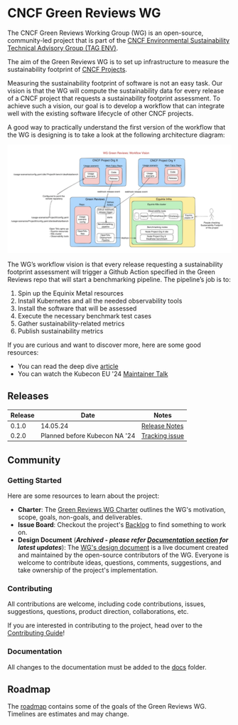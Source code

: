 # CNCF Green Reviews WG

The CNCF Green Reviews Working Group (WG) is an open-source, community-led project that is part of the [CNCF Environmental Sustainability Technical Advisory Group (TAG ENV)](https://github.com/cncf/tag-env-sustainability).

The aim of the Green Reviews WG is to set up infrastructure to measure the sustainability footprint of [CNCF Projects](https://www.cncf.io/projects). 

Measuring the sustainability footprint of software is not an easy task. Our vision is that the WG will compute the sustainability data for every release of a CNCF project that requests a sustainability footprint assessment. To achieve such a vision, our goal is to develop a workflow that can integrate well with the existing software lifecycle of other CNCF projects.

A good way to practically understand the first version of the workflow that the WG is designing is to take a look at the following architecture diagram:

![green reviews workflow](./docs/images/workflow-vision.png)

The WG’s workflow vision is that every release requesting a sustainability footprint assessment will trigger a Github Action specified in the Green Reviews repo that will start a benchmarking pipeline. The pipeline’s job is to:

1. Spin up the Equinix Metal resources
2. Install Kubernetes and all the needed observability tools
3. Install the software that will be assessed
4. Execute the necessary benchmark test cases
5. Gather sustainability-related metrics
6. Publish sustainability metrics

If you are curious and want to discover more, here are some good resources:
- You can read the deep dive [article](https://tag-env-sustainability.cncf.io/blog/2024-green-reviews-working-group-measuring-sustainability/)
- You can watch the Kubecon EU '24 [Maintainer Talk](https://www.youtube.com/watch?v=UFa8hxOGKwQ)

## Releases 

| Release | Date | Notes
|---|---|---|
| 0.1.0 | 14.05.24 | [Release Notes](https://github.com/cncf-tags/green-reviews-tooling/releases/tag/0.1.0)
| 0.2.0 | Planned before Kubecon NA '24 | [Tracking issue](https://github.com/cncf-tags/green-reviews-tooling/issues/83)

## Community

### Getting Started

Here are some resources to learn about the project:

- **Charter**: The [Green Reviews WG Charter](https://github.com/cncf/tag-env-sustainability/blob/main/working-groups/green-reviews/charter.md) outlines the WG's motivation, scope, goals, non-goals, and deliverables.
- **Issue Board**: Checkout the project's [Backlog](https://github.com/orgs/cncf/projects/10/views/12) to find something to work on.
- **Design Document** (***Archived - please refer [Documentation section](#documentation) for latest updates***): The [WG's design document](https://docs.google.com/document/d/19fzZW-IMv2kDNatKFHeHh7wqcEN0e2N60wzxvCGZd48/edit?usp=sharing) is a live document created and maintained by the open-source contributors of the WG. Everyone is welcome to contribute ideas, questions, comments, suggestions, and take ownership of the project's implementation.

### Contributing

All contributions are welcome, including code contributions, issues, suggestions, questions, product direction, collaborations, etc.

If you are interested in contributing to the project, head over to the [Contributing Guide](./CONTRIBUTING.md)!

### Documentation

All changes to the documentation must be added to the [docs](./docs/) folder.

## Roadmap

The [roadmap](https://github.com/orgs/cncf-tags/projects/5/views/7) contains some of the goals of the Green Reviews WG. Timelines are estimates and may change.
